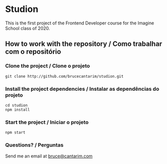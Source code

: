 # Studion

This is the first project of the Frontend Developer course for the Imagine School class of 2020.

## How to work with the repository / Como trabalhar com o repositório

### Clone the project / Clone o projeto

```
git clone http://github.com/brucecantarim/studion.git
```

### Install the project dependencies / Instalar as dependências do projeto

```
cd studion
npm install
```

### Start the project / Iniciar o projeto

```
npm start
```

### Questions? / Perguntas

Send me an email at [bruce@cantarim.com](mailto:bruce@cantarim.com)
